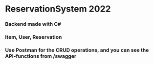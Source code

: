# ReservationSystem 2022
### Backend made with C#
### Item, User, Reservation
### Use Postman for the CRUD operations, and you can see the API-functions from /swagger
